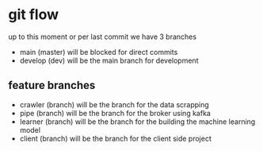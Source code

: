 # git flow

up to this moment or per last commit we have 3 branches
* main (master) will be blocked for direct commits
* develop (dev) will be the main branch for development

## feature branches

* crawler (branch) will be the branch for the data scrapping
* pipe (branch) will be the branch for the broker using kafka
* learner (branch) will be the branch for the building the machine learning model
* client (branch) will be the branch for the client side project